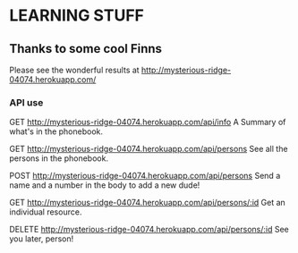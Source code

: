 # LEARNING STUFF

## Thanks to some cool Finns

Please see the wonderful results at http://mysterious-ridge-04074.herokuapp.com/

### API use

GET http://mysterious-ridge-04074.herokuapp.com/api/info
A Summary of what's in the phonebook.

GET http://mysterious-ridge-04074.herokuapp.com/api/persons
See all the persons in the phonebook.

POST http://mysterious-ridge-04074.herokuapp.com/api/persons
Send a name and a number in the body to add a new dude!

GET http://mysterious-ridge-04074.herokuapp.com/api/persons/:id
Get an individual resource.

DELETE http://mysterious-ridge-04074.herokuapp.com/api/persons/:id
See you later, person!
